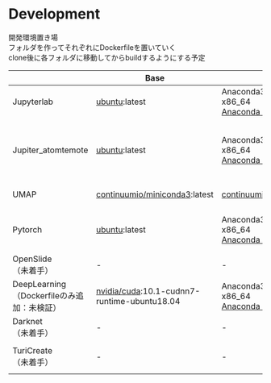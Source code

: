 # Development
開発環境置き場 \
フォルダを作ってそれぞれにDockerfileを置いていく \
clone後に各フォルダに移動してからbuildするようにする予定

|                                                | Base                                                                                | Python                                                                                             | Overview                                                                                                                                                                 |
| ---------------------------------------------- | ----------------------------------------------------------------------------------- | -------------------------------------------------------------------------------------------------- | ------------------------------------------------------------------------------------------------------------------------------------------------------------------------ |
| Jupyterlab                                     | [ubuntu](https://hub.docker.com/_/ubuntu):latest                                    | Anaconda3-2019.10-Linux-x86_64<br>[Anaconda installer archive](https://repo.anaconda.com/archive/) | Localhost:8888でJupyterlabが開く                                                                                                                                         |
| Jupiter_atomtemote                             | [ubuntu](https://hub.docker.com/_/ubuntu):latest                                    | Anaconda3-2019.10-Linux-x86_64<br>[Anaconda installer archive](https://repo.anaconda.com/archive/) | ATOMとのリモート対応<br>opencv-pythonと関連ファイルをインストール済                                                                                                                                                     |
| UMAP                                           | [continuumio/miniconda3](https://hub.docker.com/r/continuumio/miniconda3):latest                                    | [continuumio/miniconda3](https://hub.docker.com/r/continuumio/miniconda3):latest | [公式HP](https://umap-learn.readthedocs.io/en/latest/index.html)<br>[GitHub](https://github.com/lmcinnes/umap)                                                           |
| Pytorch                                           | [ubuntu](https://hub.docker.com/_/ubuntu):latest                                    | Anaconda3-2019.10-Linux-x86_64<br>[Anaconda installer archive](https://repo.anaconda.com/archive/) | CPU version<br>torch==1.7.1<br>torchvision==0.8.2<br>[公式HP](https://pytorch.org)                                                          |
| OpenSlide<br>（未着手）                        | -                                                                                   | -                                                                                                  | [公式HP](https://openslide.org)                                                                                                                                          |
| DeepLearning<br>（Dockerfileのみ追加：未検証） | [nvidia/cuda](https://hub.docker.com/r/nvidia/cuda):10.1-cudnn7-runtime-ubuntu18.04 | Anaconda3-2019.10-Linux-x86_64<br>[Anaconda installer archive](https://repo.anaconda.com/archive/) |                                                                                                                                                                          |
| Darknet<br>（未着手）                          | -                                                                                   | -                                                                                                  | [公式HP](https://pjreddie.com/darknet/)                                                                                                                                  |
| TuriCreate<br>（未着手）                       | -                                                                                   | -                                                                                                  | [User Guide](https://apple.github.io/turicreate/docs/userguide/)<br>[API](https://apple.github.io/turicreate/docs/api/)<br>[GitHub](https://github.com/apple/turicreate) |
